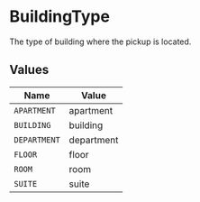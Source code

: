 # BuildingType

The type of building where the pickup is located.


## Values

| Name         | Value        |
| ------------ | ------------ |
| `APARTMENT`  | apartment    |
| `BUILDING`   | building     |
| `DEPARTMENT` | department   |
| `FLOOR`      | floor        |
| `ROOM`       | room         |
| `SUITE`      | suite        |
